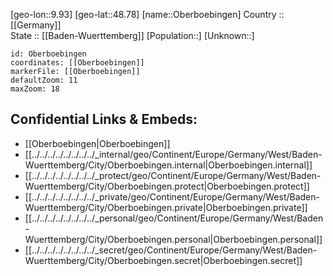 ﻿---
location: [48.78,9.93] 
mapzoom: [7,12] 
mapmarker: city 
type: City
tags:
- geo/City


SpocWebEntityId: 33024
isDeleted: false
confidential: public

---
[geo-lon::9.93] 
[geo-lat::48.78] 
[name::Oberboebingen] 
Country :: [[Germany]]  
State :: [[Baden-Wuerttemberg]] 
[Population::] 
[Unknown::] 


```leaflet
id: Oberboebingen
coordinates: [[Oberboebingen]] 
markerFile: [[Oberboebingen]] 
defaultZoom: 11 
maxZoom: 18
```


## Confidential Links & Embeds: 
- [[Oberboebingen|Oberboebingen]]  
- [[../../../../../../../../_internal/geo/Continent/Europe/Germany/West/Baden-Wuerttemberg/City/Oberboebingen.internal|Oberboebingen.internal]] 
- [[../../../../../../../../_protect/geo/Continent/Europe/Germany/West/Baden-Wuerttemberg/City/Oberboebingen.protect|Oberboebingen.protect]] 
- [[../../../../../../../../_private/geo/Continent/Europe/Germany/West/Baden-Wuerttemberg/City/Oberboebingen.private|Oberboebingen.private]] 
- [[../../../../../../../../_personal/geo/Continent/Europe/Germany/West/Baden-Wuerttemberg/City/Oberboebingen.personal|Oberboebingen.personal]] 
- [[../../../../../../../../_secret/geo/Continent/Europe/Germany/West/Baden-Wuerttemberg/City/Oberboebingen.secret|Oberboebingen.secret]] 
